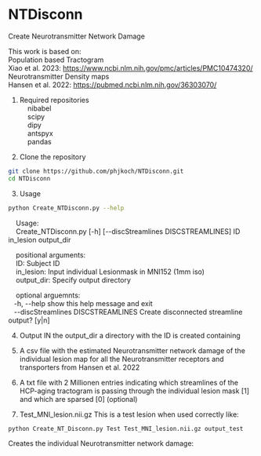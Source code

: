 # NTDisconn
Create Neurotransmitter Network Damage

This work is based on:  
Population based Tractogram  
Xiao et al. 2023: https://www.ncbi.nlm.nih.gov/pmc/articles/PMC10474320/  
Neurotransmitter Density maps  
Hansen et al. 2022: https://pubmed.ncbi.nlm.nih.gov/36303070/


1. Required repositories   
&nbsp;&nbsp;&nbsp;&nbsp;nibabel  
&nbsp;&nbsp;&nbsp;&nbsp;scipy  
&nbsp;&nbsp;&nbsp;&nbsp;dipy  
&nbsp;&nbsp;&nbsp;&nbsp;antspyx  
&nbsp;&nbsp;&nbsp;&nbsp;pandas  

2. Clone the repository
```bash
git clone https://github.com/phjkoch/NTDisconn.git
cd NTDisconn
```


3. Usage

```bash
python Create_NTDisconn.py --help
```
&nbsp;&nbsp;&nbsp;&nbsp;Usage:  
&nbsp;&nbsp;&nbsp;&nbsp;Create_NTDisconn.py [-h] [--discStreamlines DISCSTREAMLINES]
                       ID in_lesion output_dir

&nbsp;&nbsp;&nbsp;&nbsp;positional arguments:  
&nbsp;&nbsp;&nbsp;&nbsp;ID:                    Subject ID  
&nbsp;&nbsp;&nbsp;&nbsp;in_lesion:             Input individual Lesionmask in MNI152 (1mm iso)  
&nbsp;&nbsp;&nbsp;&nbsp;output_dir:            Specify output directory

&nbsp;&nbsp;&nbsp;&nbsp;optional arguemnts:  
&nbsp;&nbsp;&nbsp;-h, --help            show this help message and exit  
&nbsp;&nbsp;&nbsp;--discStreamlines DISCSTREAMLINES
                    Create disconnected streamline output? [y|n]

4. Output
IN the output_dir a directory with the ID is created containing
1. A csv file with the estimated Neurotransmitter network damage of the individual lesion map for all the Neurotransmitter receptors and transporters from Hansen et al. 2022
2. A txt file with 2 Millionen entries indicating which streamlines of the HCP-aging tractogram is passing through the individual lesion mask [1] and which are sparsed [0] (optional)


5. Test_MNI_lesion.nii.gz
This is a test lesion when used correctly like:
```bash
python Create_NT_Disconn.py Test Test_MNI_lesion.nii.gz output_test
```

Creates the individual Neurotransmitter network damage:


